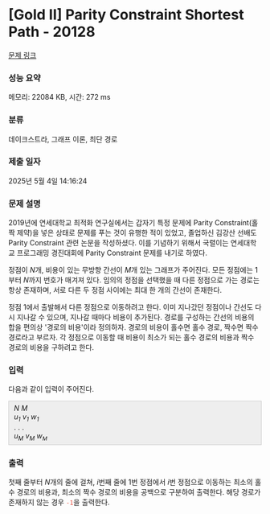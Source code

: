 # [Gold II] Parity Constraint Shortest Path - 20128 

[문제 링크](https://www.acmicpc.net/problem/20128) 

### 성능 요약

메모리: 22084 KB, 시간: 272 ms

### 분류

데이크스트라, 그래프 이론, 최단 경로

### 제출 일자

2025년 5월 4일 14:16:24

### 문제 설명

<p>2019년에 연세대학교 최적화 연구실에서는 갑자기 특정 문제에 Parity Constraint(홀짝 제약)을 넣은 상태로 문제를 푸는 것이 유행한 적이 있었고, 졸업하신 김강산 선배도 Parity Constraint 관련 논문을 작성하셨다. 이를 기념하기 위해서 국렬이는 연세대학교 프로그래밍 경진대회에 Parity Constraint 문제를 내기로 하였다.</p>

<p>정점이 <em>N</em>개, 비용이 있는 무방향 간선이 <em>M</em>개 있는 그래프가 주어진다. 모든 정점에는 1부터 <em>N</em>까지 번호가 매겨져 있다. 임의의 정점을 선택했을 때 다른 정점으로 가는 경로는 항상 존재하며, 서로 다른 두 정점 사이에는 최대 한 개의 간선이 존재한다.</p>

<p>정점 1에서 출발해서 다른 정점으로 이동하려고 한다. 이미 지나갔던 정점이나 간선도 다시 지나갈 수 있으며, 지나갈 때마다 비용이 추가된다. 경로를 구성하는 간선의 비용의 합을 편의상 '경로의 비용'이라 정의하자. 경로의 비용이 홀수면 홀수 경로, 짝수면 짝수 경로라고 부르자. 각 정점으로 이동할 때 비용이 최소가 되는 홀수 경로의 비용과 짝수 경로의 비용을 구하려고 한다.</p>

### 입력 

 <p>다음과 같이 입력이 주어진다.</p>

<div style="background:#eeeeee;border:1px solid #cccccc;padding:5px 10px;"><em>N</em> <em>M</em><br>
<i>u<sub>1</sub></i> <i>v<sub>1</sub></i> <i>w<sub>1</sub></i><br>
. . .<br>
<i>u<sub>M</sub></i> <i>v<sub>M</sub></i> <i>w<sub><span style="font-size: 10.8333px;">M</span></sub></i></div>

### 출력 

 <p>첫째 줄부터 <em>N</em>개의 줄에 걸쳐, <em>i</em>번째 줄에 1번 정점에서 <em>i</em>번 정점으로 이동하는 최소의 홀수 경로의 비용과, 최소의 짝수 경로의 비용을 공백으로 구분하여 출력한다. 해당 경로가 존재하지 않는 경우 <span style="color:#e74c3c;"><code>-1</code></span>을 출력한다.</p>

